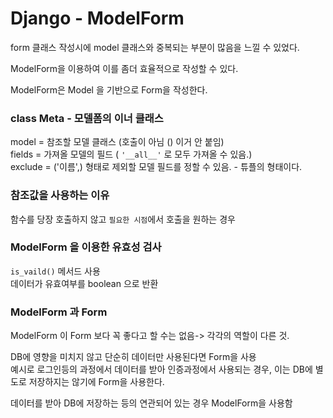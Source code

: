 # Django - ModelForm

form 클래스 작성시에 model 클래스와 중복되는 부분이 많음을 느낄 수 있었다.

ModelForm을 이용하여 이를 좀더 효율적으로 작성할 수 있다.

ModelForm은 Model 을 기반으로 Form을 작성한다.

### class Meta - 모델폼의 이너 클래스
model = 참조할 모델 클래스 (호출이 아님 () 이거 안 붙임)<br>
fields = 가져올 모델의 필드 ( `'__all__'` 로 모두 가져올 수 있음.)<br>
exclude = ('이름',) 형태로 제외할 모델 필드를 정할 수 있음. - 튜플의 형태이다.<br>

### 참조값을 사용하는 이유
함수를 당장 호출하지 않고 `필요한 시점`에서 호출을 원하는 경우<br>

### ModelForm 을 이용한 유효성 검사
`is_vaild()` 메서드 사용<br>
데이터가 유효여부를 boolean 으로 반환


### ModelForm 과 Form
ModelForm 이 Form 보다 꼭 좋다고 할 수는 없음-> 각각의 역할이 다른 것.

DB에 영향을 미치지 않고 단순히 데이터만 사용된다면 Form을 사용<br>
예시로 로그인등의 과정에서 데이터를 받아 인증과정에서 사용되는 경우, 이는 DB에 별도로 저장하지는 않기에 Form을 사용한다.

데이터를 받아 DB에 저장하는 등의 연관되어 있는 경우 ModelForm을 사용함